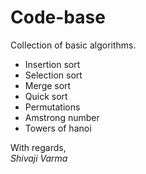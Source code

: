 Code-base
=========

Collection of basic algorithms.

* Insertion sort  
* Selection sort  
* Merge sort  
* Quick sort  
* Permutations  
* Amstrong number
* Towers of hanoi

With regards,  
_Shivaji Varma_
